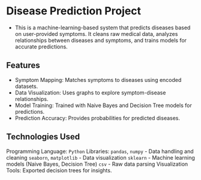 #  Disease Prediction Project
- This is a machine-learning-based system that predicts diseases based on user-provided symptoms. It cleans raw medical data, analyzes relationships between diseases and symptoms, and trains models for accurate predictions.


## Features
- Symptom Mapping: Matches symptoms to diseases using encoded datasets.
- Data Visualization: Uses graphs to explore symptom-disease relationships.
- Model Training: Trained with Naive Bayes and Decision Tree models for predictions.
- Prediction Accuracy: Provides probabilities for predicted diseases.


## Technologies Used
Programming Language: `Python`
Libraries: `pandas`, `numpy` - Data handling and cleaning
`seaborn`, `matplotlib` - Data visualization
`sklearn` - Machine learning models (Naive Bayes, Decision Tree)
`csv` - Raw data parsing
Visualization Tools: Exported decision trees for insights.

